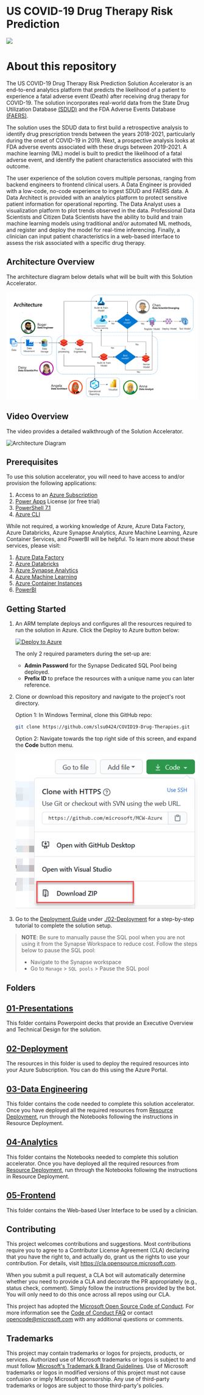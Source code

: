 # US COVID-19 Drug Therapy Risk Prediction

![](Resource_Deployment/img/banner.png)

# About this repository
The US COVID-19 Drug Therapy Risk Prediction Solution Accelerator is an end-to-end analytics platform that predicts the likelihood of a patient to experience a fatal adverse event (Death) after receiving drug therapy for COVID-19.  The solution incorporates real-world data from the State Drug Utilization Database [(SDUD)](https://www.medicaid.gov/medicaid/prescription-drugs/state-drug-utilization-data) and the FDA Adverse Events Database [(FAERS)](https://www.fda.gov/drugs/drug-approvals-and-databases/fda-adverse-event-reporting-system-faers).   

The solution uses the SDUD data to first build a retrospective analysis to identify drug prescription trends between the years 2018-2021, particularly during the onset of COVID-19 in 2019.  Next, a prospective analysis looks at FDA adverse events associated with these drugs between 2019-2021.  A machine learning (ML) model is built to predict the likelihood of a fatal adverse event, and identify the patient characteristics associated with this outcome.    

The user experience of the solution covers multiple personas, ranging from backend engineers to frontend clinical users.  A Data Engineer is provided with a low-code, no-code experience to ingest SDUD and FAERS data.  A Data Architect is provided with an analytics platform to protect sensitive patient information for operational reporting.  The Data Analyst uses a visualization platform to plot trends observed in the data.  Professional Data Scientists and Citizen Data Scientists have the ability to build and train machine learning models using traditional and/or automated ML methods, and register and deploy the model for real-time inferencing.  Finally, a clinician can input patient characteristics in a web-based interface to assess the risk associated with a specific drug therapy. 

## Architecture Overview
The architecture diagram below details what will be built with this Solution Accelerator.

![Architecture Diagram](./02-Deployment/img/Slide1.PNG)


## Video Overview
The video provides a detailed walkthrough of the Solution Accelerator.  

![Architecture Diagram](./Resource_Deployment/img/ReferenceArchitecture.png)

## Prerequisites
To use this solution accelerator, you will need to have access to and/or provision the following applications:

1. Access to an [Azure Subscription ](http://portal.azure.com)
2. [Power Apps](http://www.powerapps.com) License (or free trial)
3. [PowerShell 7.1](https://docs.microsoft.com/en-us/powershell/scripting/install/installing-powershell?view=powershell-7.1)
4. [Azure CLI](https://docs.microsoft.com/en-us/cli/azure/install-azure-cli)

While not required, a working knowledge of Azure, Azure Data Factory, Azure Databricks, Azure Synapse Analytics, Azure Machine Learning, Azure Container Services, and PowerBI will be helpful.  To learn more about these services, please visit:
1. [Azure Data Factory](https://azure.microsoft.com/en-us/services/data-factory/)
2. [Azure Databricks](https://azure.microsoft.com/en-us/services/databricks/)
3. [Azure Synapse Analytics](https://azure.microsoft.com/en-us/services/synapse-analytics/)
4. [Azure Machine Learning](https://azure.microsoft.com/en-us/services/machine-learning/)
5. [Azure Container Instances](https://azure.microsoft.com/en-us/services/container-instances/)
5. [PowerBI](https://azure.microsoft.com/en-us/services/kubernetes-service/)


## Getting Started
1. An ARM template deploys and configures all the resources required to run the solution in Azure.  Click the Deploy to Azure button below:

    [![Deploy to Azure](https://aka.ms/deploytoazurebutton)](https://portal.azure.com/#create/Microsoft.Template/uri/https%3A%2F%2Fraw.githubusercontent.com%2Fmicrosoft%2FMachine-Learning-Patient-Risk-Analyzer-SA%2Fmain%2FResource_Deployment%2Fazuredeploy.json)

    The only 2 required parameters during the set-up are:

    - **Admin Password** for the Synapse Dedicated SQL Pool being deployed.
    - **Prefix ID** to preface the resources with a unique name you can later reference.

2. Clone or download this repository and navigate to the project's root directory.

    Option 1: In Windows Terminal, clone this GitHub repo:

    ```bash
    git clone https://github.com/slsu0424/COVID19-Drug-Therapies.git
    ```

    Option 2: Navigate towards the top right side of this screen, and expand the **Code** button menu.

    ![GitHub_Button](./02-Deployment/img/githubdownloadzip.png)

  
3. Go to the [Deployment Guide](./Deployment/Deployment.md) under [./02-Deployment](./02-Deployment) for a step-by-step tutorial to complete the solution setup.

  > **NOTE**: Be sure to manually pause the SQL pool when you are not using it from the Synapse Workspace to reduce cost. Follow the steps below to pause the SQL pool:  
  > * Navigate to the Synapse workspace
  > *  Go to `Manage` > `SQL pools` > Pause the SQL pool 

## Folders
## [01-Presentations](./Presentations)
This folder contains Powerpoint decks that provide an Executive Overview and Technical Design for the solution.

## [02-Deployment](./Deployment/README.md)
The resources in this folder is used to deploy the required resources into your Azure Subscription. You can do this using the Azure Portal.

## [03-Data Engineering](./Analytics_Deployment)
This folder contains the code needed to complete this solution accelerator. Once you have deployed all the required resources from [Resource Deployment](./Resource_Deployment/README.md), run through the Notebooks following the instructions in Resource Deployment.

## [04-Analytics](./Analytics_Deployment)
This folder contains the Notebooks needed to complete this solution accelerator. Once you have deployed all the required resources from [Resource Deployment](./Resource_Deployment/README.md), run through the Notebooks following the instructions in Resource Deployment.

## [05-Frontend](./Frontend_Deployment)
This folder contains the Web-based User Interface to be used by a clinician.

## Contributing

This project welcomes contributions and suggestions.  Most contributions require you to agree to a
Contributor License Agreement (CLA) declaring that you have the right to, and actually do, grant us
the rights to use your contribution. For details, visit https://cla.opensource.microsoft.com.

When you submit a pull request, a CLA bot will automatically determine whether you need to provide
a CLA and decorate the PR appropriately (e.g., status check, comment). Simply follow the instructions
provided by the bot. You will only need to do this once across all repos using our CLA.

This project has adopted the [Microsoft Open Source Code of Conduct](https://opensource.microsoft.com/codeofconduct/).
For more information see the [Code of Conduct FAQ](https://opensource.microsoft.com/codeofconduct/faq/) or
contact [opencode@microsoft.com](mailto:opencode@microsoft.com) with any additional questions or comments.

## Trademarks

This project may contain trademarks or logos for projects, products, or services. Authorized use of Microsoft
trademarks or logos is subject to and must follow
[Microsoft's Trademark & Brand Guidelines](https://www.microsoft.com/en-us/legal/intellectualproperty/trademarks/usage/general).
Use of Microsoft trademarks or logos in modified versions of this project must not cause confusion or imply Microsoft sponsorship.
Any use of third-party trademarks or logos are subject to those third-party's policies.
